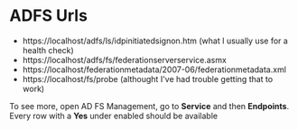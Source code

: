 # ADFS Urls
- https://localhost/adfs/ls/idpinitiatedsignon.htm (what I usually use for a health check)
- https://localhost/adfs/fs/federationserverservice.asmx
- https://localhost/federationmetadata/2007-06/federationmetadata.xml
- https://localhost/fs/probe (althought I've had trouble getting that to work)

To see more, open AD FS Management, go to **Service** and then **Endpoints**. Every row with a **Yes** under enabled should be available
